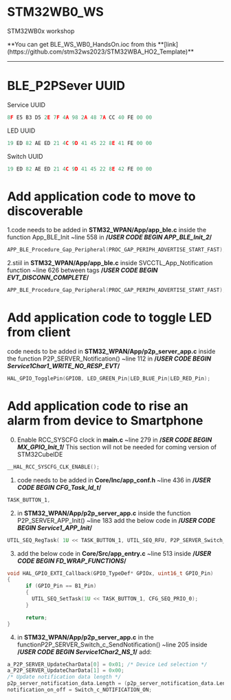 # STM32WB0_WS
STM32WB0x workshop 


<awarning>
**You can get BLE_WS_WB0_HandsOn.ioc from this **[link](https://github.com/stm32ws2023/STM32WBA_HO2_Template)**

</awarning>

----

# BLE_P2PSever UUID 
Service UUID
```c
8F E5 B3 D5 2E 7F 4A 98 2A 48 7A CC 40 FE 00 00
```
LED UUID
```c
19 ED 82 AE ED 21 4C 9D 41 45 22 8E 41 FE 00 00
```
Switch UUID
```c
19 ED 82 AE ED 21 4C 9D 41 45 22 8E 42 FE 00 00
```

# Add application code to move to discoverable
1.code needs to be added in **STM32_WPAN/App/app_ble.c** inside the function App_BLE_Init ~line 558 in **/*USER CODE BEGIN APP_BLE_Init_2*/**

```c
APP_BLE_Procedure_Gap_Peripheral(PROC_GAP_PERIPH_ADVERTISE_START_FAST);
```
2.stiil in **STM32_WPAN/App/app_ble.c** inside SVCCTL_App_Notification function
~line 626 between tags **/*USER CODE BEGIN EVT_DISCONN_COMPLETE*/**

```c
APP_BLE_Procedure_Gap_Peripheral(PROC_GAP_PERIPH_ADVERTISE_START_FAST);
```

# Add application code to toggle LED from client

code needs to be added in **STM32_WPAN/App/p2p_server_app.c** inside the function P2P_SERVER_Notification() ~line 112 in **/*USER CODE BEGIN Service1Char1_WRITE_NO_RESP_EVT*/**

```c
HAL_GPIO_TogglePin(GPIOB, LED_GREEN_Pin|LED_BLUE_Pin|LED_RED_Pin);
```

# Add application code to rise an alarm from device to Smartphone

0. Enable RCC_SYSCFG clock in **main.c**  ~line 279  in **/*SER CODE BEGIN MX_GPIO_Init_1*/**
This section will not be needed for coming version of STM32CubeIDE

```c
__HAL_RCC_SYSCFG_CLK_ENABLE();
```  
1. code needs to be added in **Core/Inc/app_conf.h** ~line 436  in **/*USER CODE BEGIN CFG_Task_Id_t*/**

```c
TASK_BUTTON_1,
```

2. in **STM32_WPAN/App/p2p_server_app.c** inside the function P2P_SERVER_APP_Init() ~line 183 add the below code in 
**/*USER CODE BEGIN Service1_APP_Init*/**

```c
UTIL_SEQ_RegTask( 1U << TASK_BUTTON_1, UTIL_SEQ_RFU, P2P_SERVER_Switch_c_SendNotification);
```

3. add the below code in **Core/Src/app_entry.c** ~line 513 inside **/*USER CODE BEGIN FD_WRAP_FUNCTIONS*/** 

```c
void HAL_GPIO_EXTI_Callback(GPIO_TypeDef* GPIOx, uint16_t GPIO_Pin)
{
	  if (GPIO_Pin == B1_Pin)
	  {
	    UTIL_SEQ_SetTask(1U << TASK_BUTTON_1, CFG_SEQ_PRIO_0);
	  }

	  return;
}
```
4.  in **STM32_WPAN/App/p2p_server_app.c** in the functionP2P_SERVER_Switch_c_SendNotification() ~line 205 inside **/*USER CODE BEGIN Service1Char2_NS_1*/** add:

```c
a_P2P_SERVER_UpdateCharData[0] = 0x01; /* Device Led selection */
a_P2P_SERVER_UpdateCharData[1] = 0x00;
/* Update notification data length */
p2p_server_notification_data.Length = (p2p_server_notification_data.Length) + 2;
notification_on_off = Switch_c_NOTIFICATION_ON;
```
